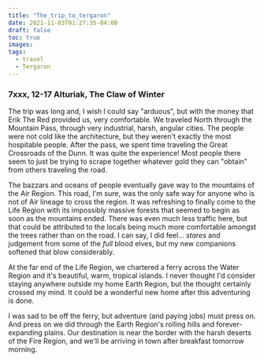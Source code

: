 ```yaml
---
title: "The_trip_to_tergaron"
date: 2021-11-03T01:27:35-04:00
draft: false
toc: true
images:
tags:
  - travel
  - Tergaron
---
```

### 7xxx, 12-17 Alturiak, The Claw of Winter

The trip was long and, I wish I could say "arduous", but with the money that Erik The Red provided us, very comfortable. We traveled North through the Mountain Pass, through very industrial, harsh, angular cities. The people were not cold like the architecture, but they weren't exactly the most hospitable people. After the pass, we spent time traveling the Great Crossroads of the Dunn. It was quite the experience! Most people there seem to just be trying to scrape together whatever gold they can "obtain" from others traveling the road.

The bazzars and oceans of people eventually gave way to the mountains of the Air Region. This road, I'm sure, was the only safe way for anyone who is not of Air lineage to cross the region. It was refreshing to finally come to the Life Region with its impossibly massive forests that seemed to begin as soon as the mountains ended. There was even much less traffic here, but that could be attributed to the locals being much more comfortable amongst the trees rather than on the road. I can say, I did feel... _stares_ and judgement from some of the _full_ blood elves, but my new companions softened that blow considerably.

At the far end of the Life Region, we chartered a ferry across the Water Region and it's beautiful, warm, tropical islands. I never thought I'd consider staying anywhere outside my home Earth Region, but the thought certainly crossed my mind. It could be a wonderful new home after this adventuring is done.

I was sad to be off the ferry, but adventure (and paying jobs) must press on.  And press on we did through the Earth Region's rolling hills and forever-expanding plains. Our destination is near the border with the harsh deserts of the Fire Region, and we'll be arriving in town after breakfast tomorrow morning.
